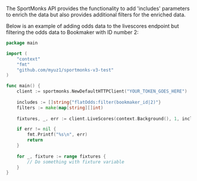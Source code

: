 The SportMonks API provides the functionality to add 'includes' parameters to enrich the data but also
provides additional filters for the enriched data. 

Below is an example of adding odds data to the livescores endpoint but filtering the odds data to Bookmaker with ID number 2:

```go
package main

import (
    "context"
    "fmt"
    "github.com/myuz1/sportmonks-v3-test"
)

func main() {
    client := sportmonks.NewDefaultHTTPClient("YOUR_TOKEN_GOES_HERE")
    
    includes := []string{"flatOdds:filter(bookmaker_id|2)"}
    filters := make(map[string][]int)
    
    fixtures, _, err := client.LiveScores(context.Background(), 1, includes, filters) 

    if err != nil {
        fmt.Printf("%s\n", err)
        return
    }
    
    for _, fixture := range fixtures {
        // Do something with fixture variable   
    }
}

```
